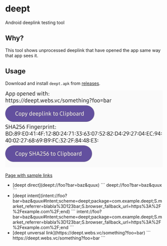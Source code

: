 # deept

Android deeplink testing tool

## Why?

This tool shows unprocessed deeplink that have opened the app same way that app sees it.

## Usage

Download and install `deept.apk` from [releases](https://github.com/vearutop/deept/releases).

![Screenshot](screenshot.jpg)

[Page with sample links](https://tools.webs.vc/mock?body=GwADoGRqXv8Sp%2FhsI%2FKuQ5q6Ccw%2FR8OiNnW%2BNkEcSRygZXNacHVzarC8h5slKelCQ7FFGPCkhC8v8b7hPf0Y3EIdxtLqaiFxCCfwRiOcniow5KW7Hjsd1CcM6MdTRqheFiPPdi3Pfmm7rpfTGfiax0an3EfrXulgfwJUxCbn9YYS2Rm9OyM%2BYmgFbkqTbRQMNVqxTLACNKQ4htm1SapSLR%2Bz1RaZSyjLs30Dib9MMAJj%2Fppc%2B6i157keIrNE6hORCYEEHiqlmktvsZ1L%2BjfDd8O%2BjT5kwhw%2BVX7Au0B4nBj1smh5tjsfXvMvQoUFtYzBFVI2LFm3ytiqDQ%3D%3D&ct=text%2Fhtml)

<ul>
<li>
[deept direct](deept://foo?bar=baz&quux)
```
deept://foo?bar=baz&quux
```
</li>

<li>
[deept intent](intent://foo?bar=baz&quux#Intent;scheme=deept;package=com.example.deept;S.market_referrer=blabla%3D123bar;S.browser_fallback_url=https%3A%2F%2Fexample.com%2F;end)
```
intent://foo?bar=baz&quux#Intent;scheme=deept;package=com.example.deept;S.market_referrer=blabla%3D123bar;S.browser_fallback_url=https%3A%2F%2Fexample.com%2F;end
```
</li>

<li>
[deept unversal link](https://deept.webs.vc/something?foo=bar)
```
https://deept.webs.vc/something?foo=bar
```
</li>
</ul>


